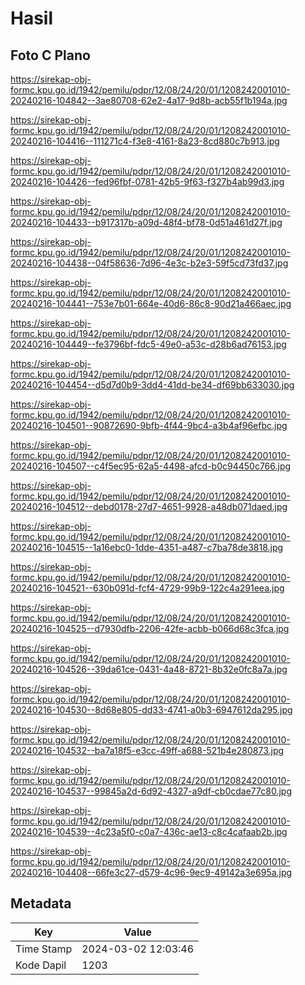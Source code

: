 # Hasil

## Foto C Plano

https://sirekap-obj-formc.kpu.go.id/1942/pemilu/pdpr/12/08/24/20/01/1208242001010-20240216-104842--3ae80708-62e2-4a17-9d8b-acb55f1b194a.jpg

https://sirekap-obj-formc.kpu.go.id/1942/pemilu/pdpr/12/08/24/20/01/1208242001010-20240216-104416--111271c4-f3e8-4161-8a23-8cd880c7b913.jpg

https://sirekap-obj-formc.kpu.go.id/1942/pemilu/pdpr/12/08/24/20/01/1208242001010-20240216-104426--fed96fbf-0781-42b5-9f63-f327b4ab99d3.jpg

https://sirekap-obj-formc.kpu.go.id/1942/pemilu/pdpr/12/08/24/20/01/1208242001010-20240216-104433--b917317b-a09d-48f4-bf78-0d51a461d27f.jpg

https://sirekap-obj-formc.kpu.go.id/1942/pemilu/pdpr/12/08/24/20/01/1208242001010-20240216-104438--04f58636-7d96-4e3c-b2e3-59f5cd73fd37.jpg

https://sirekap-obj-formc.kpu.go.id/1942/pemilu/pdpr/12/08/24/20/01/1208242001010-20240216-104441--753e7b01-664e-40d6-86c8-90d21a466aec.jpg

https://sirekap-obj-formc.kpu.go.id/1942/pemilu/pdpr/12/08/24/20/01/1208242001010-20240216-104449--fe3796bf-fdc5-49e0-a53c-d28b6ad76153.jpg

https://sirekap-obj-formc.kpu.go.id/1942/pemilu/pdpr/12/08/24/20/01/1208242001010-20240216-104454--d5d7d0b9-3dd4-41dd-be34-df69bb633030.jpg

https://sirekap-obj-formc.kpu.go.id/1942/pemilu/pdpr/12/08/24/20/01/1208242001010-20240216-104501--90872690-9bfb-4f44-9bc4-a3b4af96efbc.jpg

https://sirekap-obj-formc.kpu.go.id/1942/pemilu/pdpr/12/08/24/20/01/1208242001010-20240216-104507--c4f5ec95-62a5-4498-afcd-b0c94450c766.jpg

https://sirekap-obj-formc.kpu.go.id/1942/pemilu/pdpr/12/08/24/20/01/1208242001010-20240216-104512--debd0178-27d7-4651-9928-a48db071daed.jpg

https://sirekap-obj-formc.kpu.go.id/1942/pemilu/pdpr/12/08/24/20/01/1208242001010-20240216-104515--1a16ebc0-1dde-4351-a487-c7ba78de3818.jpg

https://sirekap-obj-formc.kpu.go.id/1942/pemilu/pdpr/12/08/24/20/01/1208242001010-20240216-104521--630b091d-fcf4-4729-99b9-122c4a291eea.jpg

https://sirekap-obj-formc.kpu.go.id/1942/pemilu/pdpr/12/08/24/20/01/1208242001010-20240216-104525--d7930dfb-2206-42fe-acbb-b066d68c3fca.jpg

https://sirekap-obj-formc.kpu.go.id/1942/pemilu/pdpr/12/08/24/20/01/1208242001010-20240216-104526--39da61ce-0431-4a48-8721-8b32e0fc8a7a.jpg

https://sirekap-obj-formc.kpu.go.id/1942/pemilu/pdpr/12/08/24/20/01/1208242001010-20240216-104530--8d68e805-dd33-4741-a0b3-6947612da295.jpg

https://sirekap-obj-formc.kpu.go.id/1942/pemilu/pdpr/12/08/24/20/01/1208242001010-20240216-104532--ba7a18f5-e3cc-49ff-a688-521b4e280873.jpg

https://sirekap-obj-formc.kpu.go.id/1942/pemilu/pdpr/12/08/24/20/01/1208242001010-20240216-104537--99845a2d-6d92-4327-a9df-cb0cdae77c80.jpg

https://sirekap-obj-formc.kpu.go.id/1942/pemilu/pdpr/12/08/24/20/01/1208242001010-20240216-104539--4c23a5f0-c0a7-436c-ae13-c8c4cafaab2b.jpg

https://sirekap-obj-formc.kpu.go.id/1942/pemilu/pdpr/12/08/24/20/01/1208242001010-20240216-104408--66fe3c27-d579-4c96-9ec9-49142a3e695a.jpg


## Metadata

| Key        | Value               |
| ---------- | ------------------- |
| Time Stamp | 2024-03-02 12:03:46 |
| Kode Dapil | 1203                |



